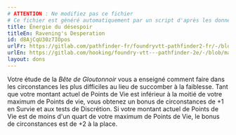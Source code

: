 ```yaml
---
# ATTENTION : Ne modifiez pas ce fichier
# Ce fichier est généré automatiquement par un script d'après les données du module Foundry VTT officiel et de sa traduction
title: Énergie du désespoir
titleEn: Ravening's Desperation
id: d8AjCqU30z7IOpos
urlFr: https://gitlab.com/pathfinder-fr/foundryvtt-pathfinder2-fr/-/blob/master/data/feats/d8AjCqU30z7IOpos.htm
urlEn: https://gitlab.com/hooking/foundry-vtt---pathfinder-2e/-/blob/master/packs/data/feats.db/ravening-s-desperation.json
layout: dons
---
```

Votre étude de la *Bête de Gloutonnoir* vous a enseigné comment faire dans les circonstances les plus difficiles au lieu de succomber à la faiblesse. Tant que votre montant actuel de Points de Vie est inférieur à la moitié de votre maximum de Points de vie, vous obtenez un bonus de circonstances de +1 en Survie et aux tests de Discrétion. Si votre montant actuel de Points de Vie est de moins d'un quart de votre maximum de Points de Vie, le bonus de circonstances est de +2 à la place.
